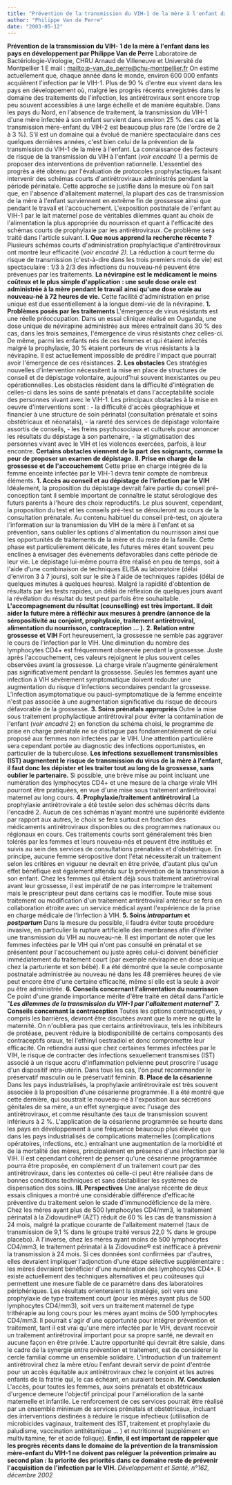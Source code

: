 ```yaml
---
title: "Prévention de la transmission du VIH-1 de la mère à l'enfant dans les pays en développement"
author: "Philippe Van de Perre"
date: "2003-05-12"
---
```


**Prévention de la transmission du VIH- 1 de la mère à l'enfant dans les pays en développement** **par Philippe Van de Perre** Laboratoire de Bactériologie-Virologie, CHRU Arnaud de Villeneuve et Université de Montpellier 1 E mail : [mailto:p-van_de_perre@chu-montpellier.fr](mailto:p-van_de_perre@chu-montpellier.fr) On estime actuellement que, chaque année dans le monde, environ 600 000 enfants acquièrent l'infection par le VIH-1. Plus de 90 % d'entre eux vivent dans les pays en développement où, malgré les progrès récents enregistrés dans le domaine des traitements de l'infection, les antirétroviraux sont encore trop peu souvent accessibles à une large échelle et de manière équitable. Dans les pays du Nord, en l'absence de traitement, la transmission du VIH-1 d'une mère infectée à son enfant survient dans environ 25 % des cas et la transmission mère-enfant du VIH-2 est beaucoup plus rare (de l'ordre de 2 à 3 %). S'il est un domaine qui a évolué de manière spectaculaire dans ces quelques dernières années, c'est bien celui de la prévention de la transmission du VIH-1 de la mère à l'enfant. La connaissance des facteurs de risque de la transmission du VIH à l'enfant (*voir encadré 1)* a permis de proposer des interventions de prévention rationnelle. L'essentiel des progrès a été obtenu par l'évaluation de protocoles prophylactiques faisant intervenir des schémas courts d'antirétroviraux administrés pendant la période périnatale. Cette approche se justifie dans la mesure où l'on sait que, en l'absence d'allaitement maternel, la plupart des cas de transmission de la mère à l'enfant surviennent en extrême fin de grossesse ainsi que pendant le travail et l'accouchement. L'exposition postnatale de l'enfant au VIH-1 par le lait maternel pose de véritables dilemmes quant au choix de l'alimentation la plus appropriée du nourrisson et quant à l'efficacité des schémas courts de prophylaxie par les antirétroviraux. Ce problème sera traité dans l'article suivant. **I. Que nous apprend la** **recherche récente ?** Plusieurs schémas courts d'administration prophylactique d'antirétroviraux ont montré leur efficacité (*voir* *encadré 2).* La réduction à court terme du risque de transmission (c'est-à-dire dans les trois premiers mois de vie) est spectaculaire : 1/3 à 2/3 des infections du nouveau-né peuvent être prévenues par les traitements. **La névirapine est le médicament le** **moins coûteux et le plus simple d'application : une seule dose orale est administrée à la mère pendant le travail** **ainsi qu'une dose orale au nouveau-né** **à 72 heures de vie.** Cette facilité d'administration en prise unique est due essentiellement à la longue demi-vie de la névirapine. **1. Problèmes posés par** **les traitements** L'émergence de virus résistants est une réelle préoccupation. Dans un essai clinique réalisé en Ouganda, une dose unique de névirapine administrée aux mères entraînait dans 30 % des cas, dans les trois semaines, l'émergence de virus résistants chez celles-ci. De même, parmi les enfants nés de ces femmes et qui étaient infectés malgré la prophylaxie, 30 % étaient porteurs de virus résistants à la névirapine. Il est actuellement impossible de prédire l'impact que pourrait avoir l'émergence de ces résistances. **2. Les obstacles** Ces stratégies nouvelles d'intervention nécessitent la mise en place de structures de conseil et de dépistage volontaire, aujourd'hui souvent inexistantes ou peu opérationnelles. Les obstacles résident dans la difficulté d'intégration de celles-ci dans les soins de santé prénatals et dans l'acceptabilité sociale des personnes vivant avec le VIH-1. Les principaux obstacles à la mise en oeuvre d'interventions sont : - la difficulté d'accès géographique et financier à une structure de soin périnatal (consultation prénatale et soins obstétricaux et néonatals), - la rareté des services de dépistage volontaire assortis de conseils, - les freins psychosociaux et culturels pour annoncer les résultats du dépistage à son partenaire, - la stigmatisation des personnes vivant avec le VIH et les violences exercées, parfois, à leur encontre. **Certains obstacles viennent de la part** **des soignants, comme la peur de proposer un examen de dépistage.** **Il. Prise en charge de la grossesse et de l'accouchement** Cette prise en charge intégrée de la femme enceinte infectée par le VIH-1 devra tenir compte de nombreux éléments. **1. Accès au conseil et au dépistage de l'infection par le VIH** Idéalement, la proposition du dépistage devrait faire partie du conseil pré-conception tant il semble important de connaître le statut sérologique des futurs parents à l'heure des choix reproductifs. Le plus souvent, cependant, la proposition du test et les conseils pré-test se dérouleront au cours de la consultation prénatale. Au contenu habituel du conseil pré-test, on ajoutera l'information sur la transmission du VIH de la mère à l'enfant et sa prévention, sans oublier les options d'alimentation du nourrisson ainsi que les opportunités de traitements de la mère et du reste de la famille. Cette phase est particulièrement délicate, les futures mères étant souvent peu enclines à envisager des évènements défavorables dans cette période de leur vie. Le dépistage lui-même pourra être réalisé en peu de temps, soit à l'aide d'une combinaison de techniques ELISA au laboratoire (délai d'environ 3 à 7 jours), soit sur le site à l'aide de techniques rapides (délai de quelques minutes à quelques heures). Malgré la rapidité d'obtention de résultats par les tests rapides, un délai de réflexion de quelques jours avant la révélation du résultat du test peut parfois être souhaitable. **L'accompagnement du résultat (counselling) est très important. Il doit aider la** **future mère à réfléchir aux mesures à** **prendre (annonce de la séropositivité au** **conjoint, prophylaxie, traitement antirétroviral, alimentation du nourrisson,** **contraception ... ).** **2. Relation entre grossesse** **et VIH** Fort heureusement, la grossesse ne semble pas aggraver le cours de l'infection par le VIH. Une diminution du nombre des lymphocytes CD4+ est fréquemment observée pendant la grossesse. Juste après l'accouchement, ces valeurs rejoignent le plus souvent celles observées avant la grossesse. La charge virale n'augmente généralement pas significativement pendant la grossesse. Seules les femmes ayant une infection à VIH sévèrement symptomatique doivent redouter une augmentation du risque d'infections secondaires pendant la grossesse. L'infection asymptomatique ou pauci-symptomatique de la femme enceinte n'est pas associée à une augmentation significative du risque de décours défavorable de la grossesse. **3. Soins prénatals appropriés** Outre la mise sous traitement prophylactique antirétroviral pour éviter la contamination de l'enfant (*voir* *encadré* 2) en fonction du schéma choisi, le programme de prise en charge prénatale ne se distingue pas fondamentalement de celui proposé aux femmes non infectées par le VIH. Une attention particulière sera cependant portée au diagnostic des infections opportunistes, en particulier de la tuberculose. **Les infections sexuellement** **transmissibles (IST) augmentent le** **risque de transmission du virus de la** **mère à l'enfant, il faut donc les dépister** **et les traiter tout au long de la grossesse, sans oublier le partenaire.** Si possible, une brève mise au point incluant une numération des lymphocytes CD4+ et une mesure de la charge virale VIH pourront être pratiquées, en vue d'une mise sous traitement antirétroviral maternel au long cours. **4. Prophylaxie/traitement antirétroviral** La prophylaxie antirétrovirale a été testée selon des schémas décrits dans l'encadré 2. Aucun de ces schémas n'ayant montré une supériorité évidente par rapport aux autres, le choix se fera surtout en fonction des médicaments antirétroviraux disponibles ou des programmes nationaux ou régionaux en cours. Ces traitements courts sont généralement très bien tolérés par les femmes et leurs nouveau-nés et peuvent être institués et suivis au sein des services de consultations prénatales et d'obstétrique. En principe, aucune femme séropositive dont l'état nécessiterait un traitement selon les critères en vigueur ne devrait en être privée, d'autant plus qu'un effet bénéfique est également attendu sur la prévention de la transmission à son enfant. Chez les femmes qui étaient déjà sous traitement antirétroviral avant leur grossesse, il est impératif de ne pas interrompre le traitement mais le prescripteur peut dans certains cas le modifier. Toute mise sous traitement ou modification d'un traitement antirétroviral antérieur se fera en collaboration étroite avec un service médical ayant l'expérience de la prise en charge médicale de l'infection à VIH. **5. Soins *intrapartum* et *postpartum*** Dans la mesure du possible, il faudra éviter toute procédure invasive, en particulier la rupture artificielle des membranes afin d'éviter une transmission du VIH au nouveau-né. Il est important de noter que les femmes infectées par le VIH qui n'ont pas consulté en prénatal et se présentent pour l'accouchement ou juste après celui-ci doivent bénéficier immédiatement du traitement court (par exemple névirapine en dose unique chez la parturiente et son bébé). Il a été démontré que la seule composante postnatale administrée au nouveau né dans les 48 premières heures de vie peut encore être d'une certaine efficacité, même si elle est la seule à avoir pu être administrée. **6. Conseils concernant l'alimentation du nourrisson** Ce point d'une grande importance mérite d'être traité en détail dans l'article "***Les dilemmes de la transmission du VIH-1 par l'allaitement maternel***" **7. Conseils concernant la contraception** Toutes les options contraceptives, y compris les barrières, devront être discutées avant que la mère ne quitte la maternité. On n'oubliera pas que certains antirétroviraux, tels les inhibiteurs de protéase, peuvent réduire la biodisponibilité de certains composants des contraceptifs oraux, tel l'ethinyl oestradiol et donc compromettre leur efficacité. On retiendra aussi que chez certaines femmes infectées par le VIH, le risque de contracter des infections sexuellement transmises (IST) associé à un risque accru d'inflammation pelvienne peut proscrire l'usage d'un dispositif intra-utérin. Dans tous les cas, l'on peut recommander le préservatif masculin ou le préservatif féminin. **8. Place de la césarienne** Dans les pays industrialisés, la prophylaxie antirétrovirale est très souvent associée à la proposition d'une césarienne programmée. Il a été montré que cette dernière, qui soustrait le nouveau-né à l'exposition aux sécrétions génitales de sa mère, a un effet synergique avec l'usage des antirétroviraux, et comme résultante des taux de transmission souvent inférieurs à 2 %. L'application de la césarienne programmée se heurte dans les pays en développement à une fréquence beaucoup plus élevée que dans les pays industrialisés de complications maternelles (complications opératoires, infections, etc.) entraînant une augmentation de la morbidité et de la mortalité des mères, principalement en présence d'une infection par le VIH. Il est cependant cohérent de penser qu'une césarienne programmée pourra être proposée, en complément d'un traitement court par des antirétroviraux, dans les contextes où celle-ci peut être réalisée dans de bonnes conditions techniques et sans déstabiliser les systèmes de dispensation des soins. **III. Perspectives** Une analyse récente de deux essais cliniques a montré une considérable différence d'efficacité préventive du traitement selon le stade d'immunodéficience de la mère. Chez les mères ayant plus de 500 lymphocytes CD4/mm3, le traitement périnatal à la Zidovudine® (AZT) réduit de 60 % les cas de transmission à 24 mois, malgré la pratique courante de l'allaitement maternel (taux de transmission de 9,1 % dans le groupe traité versus 22,0 % dans le groupe placebo). A l'inverse, chez les mères ayant moins de 500 lymphocytes CD4/mm3, le traitement périnatal à la Zidovudine® est inefficace à prévenir la transmission à 24 mois. Si ces données sont confirmées par d'autres, elles devraient impliquer l'adjonction d'une étape sélective supplémentaire : les mères devraient bénéficier d'une numération des lymphocytes CD4+. Il existe actuellement des techniques alternatives et peu coûteuses qui permettent une mesure fiable de ce paramètre dans des laboratoires périphériques. Les résultats orienteraient la stratégie, soit vers une prophylaxie de type traitement court (pour les mères ayant plus de 500 lymphocytes CD4/mm3), soit vers un traitement maternel de type trithérapie au long cours pour les mères ayant moins de 500 lymphocytes CD4/mm3. Il pourrait s'agir d'une opportunité pour intégrer prévention et traitement, tant il est vrai qu'une mère infectée par le VIH, devant recevoir un traitement antirétroviral important pour sa propre santé, ne devrait en aucune façon en être privée. L'autre opportunité qui devrait être saisie, dans le cadre de la synergie entre prévention et traitement, est de considérer le cercle familial comme un ensemble solidaire. L'introduction d'un traitement antirétroviral chez la mère et/ou l'enfant devrait servir de point d'entrée pour un accès équitable aux antirétroviraux chez le conjoint et les autres enfants de la fratrie qui, le cas échéant, en auraient besoin. **IV. Conclusion** L'accès, pour toutes les femmes, aux soins prénatals et obstétricaux d'urgence demeure l'objectif principal pour l'amélioration de la santé maternelle et infantile. Le renforcement de ces services pourrait être réalisé par un ensemble minimum de services prénatals et obstétricaux, incluant des interventions destinées à réduire le risque infectieux (utilisation de microbicides vaginaux, traitement des IST, traitement et prophylaxie du paludisme, vaccination antitétanique ... ) et nutritionnel (supplément en multivitamine, fer et acide folique). **Enfin, il est important de rappeler que** **les progrès récents dans le domaine de** **la prévention de la transmission mère-enfant du VIH-1 ne doivent pas reléguer** **la prévention primaire au second plan :** **la priorité des priorités dans ce domaine reste de prévenir l'acquisition de** **l'infection par le VIH.** *Développement et Santé, n°162, décembre 2002*
